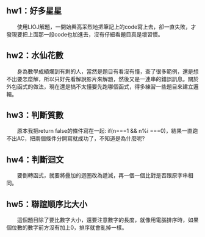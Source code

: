 ## hw1：好多星星
　　使用LIOJ解題，一開始興高采烈地把筆記上的code寫上去，卻一直失敗，才發現要把上面那一段code也加進去，沒有仔細看題目真是壞習慣。

## hw2：水仙花數
　　身為數學成績爛到有剩的人，當然是題目有看沒有懂，查了很多範例，還是想不出要怎麼解，所以只好先看解說影片來解題，然後又是一連串的錯誤訊息。關於外包函式的做法，現在還是搞不太懂要先跑哪個函式，得多練習一些題目來建立邏輯。

## hw3：判斷質數
　　原本我把return false的條件寫在一起: if(n===1 && n%i ===0)，結果一直跑不出AC，把兩個條件分開寫就成功了，不知道是為什麼呢?

## hw4：判斷迴文
　　要倒轉函式，就要將疊加的迴圈改為遞減，再一個一個比對是否跟原字串相同。

## hw5：聯誼順序比大小
　　這個題目除了要比數字大小，還要注意數字的長度，就像用電腦排序時，如果個位數的數字前方沒有加上0，排序就會亂掉一樣。